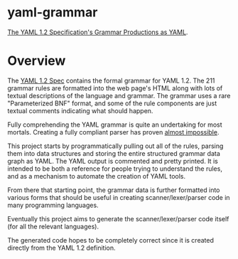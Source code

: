 yaml-grammar
============

[The YAML 1.2 Specification's Grammar Productions as YAML](https://github.com/yaml/yaml-grammar/blob/spec/spec-1.2.yaml).

# Overview

The [YAML 1.2 Spec](https://yaml.org/spec/1.2/spec.html) contains the formal grammar for YAML 1.2.
The 211 grammar rules are formatted into the web page's HTML along with lots of textual descriptions of the language and grammar.
The grammar uses a rare "Parameterized BNF" format, and some of the rule components are just textual comments indicating what should happen.

Fully comprehending the YAML grammar is quite an undertaking for most mortals.
Creating a fully compliant parser has proven [almost impossible](http://matrix.yaml.io/).

This project starts by programmatically pulling out all of the rules, parsing them into data structures and storing the entire structured grammar data graph as YAML.
The YAML output is commented and pretty printed.
It is intended to be both a reference for people trying to understand the rules, and as a mechanism to automate the creation of YAML tools.

From there that starting point, the grammar data is further formatted into various forms that should be useful in creating scanner/lexer/parser code in many programming languages.

Eventually this project aims to generate the scanner/lexer/parser code itself (for all the relevant languages).

The generated code hopes to be completely correct since it is created directly from the YAML 1.2 definition.
